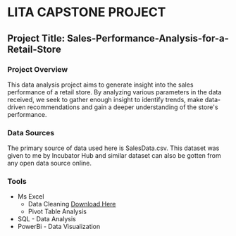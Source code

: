# LITA CAPSTONE PROJECT
## Project Title: Sales-Performance-Analysis-for-a-Retail-Store

### Project Overview
This data analysis project aims to generate insight into the sales performance of a retail store. By analyzing various parameters in the data received, we seek to gather enough insight to identify trends, make data-driven recommendations and gain a deeper understanding of the store's performance.

### Data Sources
The primary source of data used here is SalesData.csv. This dataset was given to me by Incubator Hub and similar dataset can also be gotten from any open data source online.

### Tools
- Ms Excel
   - Data Cleaning [Download Here](https://github.com/user-attachments/files/17496151/Sales_Data.csv)
   - Pivot Table Analysis
- SQL - Data Analysis
- PowerBi - Data Visualization
